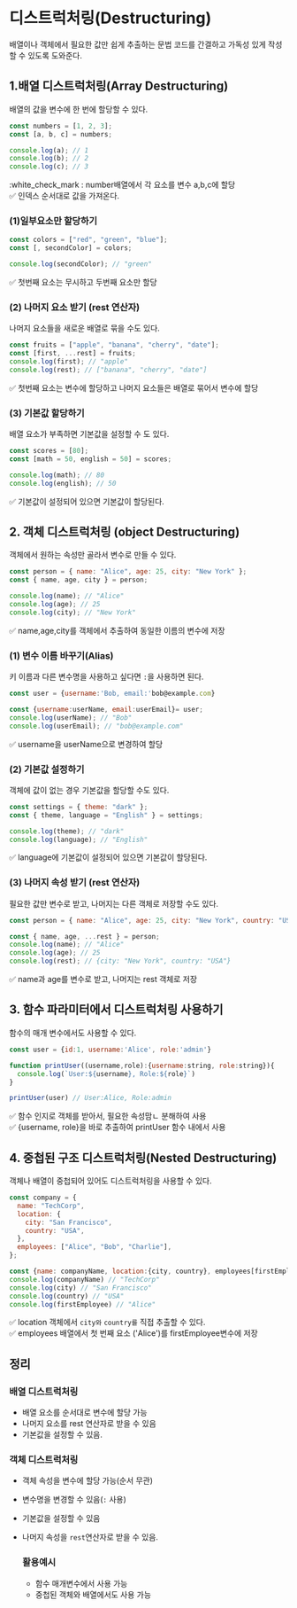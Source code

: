 # 디스트럭처링(Destructuring)

배열이나 객체에서 필요한 값만 쉽게 추출하는 문법
코드를 간결하고 가독성 있게 작성할 수 있도록 도와준다.

## 1.배열 디스트럭처링(Array Destructuring)

배열의 값을 변수에 한 번에 할당할 수 있다.

```js
const numbers = [1, 2, 3];
const [a, b, c] = numbers;

console.log(a); // 1
console.log(b); // 2
console.log(c); // 3
```

:white_check_mark : number배열에서 각 요소를 변수 a,b,c에 할당 <br>
:white_check_mark: 인덱스 순서대로 값을 가져온다.

### (1)일부요소만 할당하기

```js
const colors = ["red", "green", "blue"];
const [, secondColor] = colors;

console.log(secondColor); // "green"
```

:white_check_mark: 첫번째 요소는 무시하고 두번째 요소만 할당

### (2) 나머지 요소 받기 (rest 연산자)

나머지 요소들을 새로운 배열로 묶을 수도 있다.

```js
const fruits = ["apple", "banana", "cherry", "date"];
const [first, ...rest] = fruits;
console.log(first); // "apple"
console.log(rest); // ["banana", "cherry", "date"]
```

:white_check_mark: 첫번째 요소는 변수에 할당하고 나머지 요소들은 배열로 묶어서 변수에 할당

### (3) 기본값 할당하기

배열 요소가 부족하면 기본값을 설정할 수 도 있다.

```js
const scores = [80];
const [math = 50, english = 50] = scores;

console.log(math); // 80
console.log(english); // 50
```

:white_check_mark: 기본값이 설정되어 있으면 기본값이 할당된다.

## 2. 객체 디스트럭처링 (object Destructuring)

객체에서 원하는 속성만 골라서 변수로 만들 수 있다.

```js
const person = { name: "Alice", age: 25, city: "New York" };
const { name, age, city } = person;

console.log(name); // "Alice"
console.log(age); // 25
console.log(city); // "New York"
```

:white_check_mark: name,age,city를 객체에서 추출하여 동일한 이름의 변수에 저장

### (1) 변수 이름 바꾸기(Alias)

키 이름과 다른 변수명을 사용하고 싶다면 `:`을 사용하면 된다.

```js
const user = {username:'Bob, email:'bob@example.com}

const {username:userName, email:userEmail}= user;
console.log(userName); // "Bob"
console.log(userEmail); // "bob@example.com"
```

:white_check_mark: username을 userName으로 변경하여 할당

### (2) 기본값 설정하기

객체에 값이 없는 경우 기본값을 할당할 수도 있다.

```js
const settings = { theme: "dark" };
const { theme, language = "English" } = settings;

console.log(theme); // "dark"
console.log(language); // "English"
```

:white_check_mark: language에 기본값이 설정되어 있으면 기본값이 할당된다.

### (3) 나머지 속성 받기 (rest 연산자)

필요한 값만 변수로 받고, 나머지는 다른 객체로 저장할 수도 있다.

```js
const person = { name: "Alice", age: 25, city: "New York", country: "USA" };

const { name, age, ...rest } = person;
console.log(name); // "Alice"
console.log(age); // 25
console.log(rest); // {city: "New York", country: "USA"}
```

:white_check_mark: name과 age를 변수로 받고, 나머지는 rest 객체로 저장

## 3. 함수 파라미터에서 디스트럭처링 사용하기

함수의 매개 변수에서도 사용할 수 있다.

```js
const user = {id:1, username:'Alice', role:'admin'}

function printUser((username,role):{username:string, role:string}){
  console.log(`User:${username}, Role:${role}`)
}

printUser(user) // User:Alice, Role:admin
```

:white_check_mark: 함수 인지로 객체를 받아서, 필요한 속성맘ㄴ 분해하여 사용 <br>
:white_check_mark: {username, role}을 바로 추출하여 printUser 함수 내에서 사용

## 4. 중첩된 구조 디스트럭처링(Nested Destructuring)

객체나 배열이 중첩되어 있어도 디스트럭처링을 사용할 수 있다.

```js
const company = {
  name: "TechCorp",
  location: {
    city: "San Francisco",
    country: "USA",
  },
  employees: ["Alice", "Bob", "Charlie"],
};

const {name: companyName, location:{city, country}, employees[firstEmployßee]} = company
console.log(companyName) // "TechCorp"
console.log(city) // "San Francisco"
console.log(country) // "USA"
console.log(firstEmployee) // "Alice"
```

:white_check_mark: location 객체에서 `city와` `country를` 직접 추출할 수 있다. <br>
:white_check_mark: employees 배열에서 첫 번째 요소 ('Alice')를 firstEmployee변수에 저장

## 정리

### 배열 디스트럭처링

- 배열 요소를 순서대로 변수에 할당 가능
- 나머지 요소를 rest 연산자로 받을 수 있음
- 기본값을 설정할 수 있음.

### 객체 디스트럭처링

- 객체 속성을 변수에 할당 가능(순서 무관)
- 변수명을 변경할 수 있음(`:` 사용)
- 기본값을 설정할 수 있음
- 나머지 속성을 `rest`연산자로 받을 수 있음.

  ### 활용예시

  - 함수 매개변수에서 사용 가능
  - 중첩된 객체와 배열에서도 사용 가능
